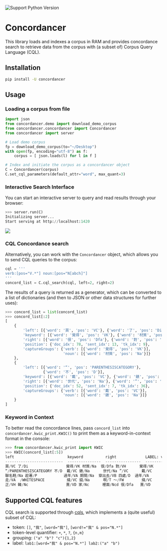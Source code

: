 ![Support Python Version](https://img.shields.io/badge/python-%E2%89%A5%203.7-blue.svg)

# Concordancer

This library loads and indexes a corpus in RAM and provides concordance search to retrieve data from the corpus with (a subset of) Corpus Query Language (CQL).


## Installation

```bash
pip install -U concordancer
```


## Usage

### Loading a corpus from file

```python
import json
from concordancer.demo import download_demo_corpus
from concordancer.concordancer import Concordancer
from concordancer import server

# Load demo corpus
fp = download_demo_corpus(to="~/Desktop")
with open(fp, encoding="utf-8") as f:
    corpus = [ json.loads(l) for l in f ]

# Index and initiate the corpus as a concordancer object
C = Concordancer(corpus)
C.set_cql_parameters(default_attr="word", max_quant=3)
```

### Interactive Search Interface

You can start an interactive server to query and read results through your browser:

```python
>>> server.run(C)
Initializing server...
Start serving at http://localhost:1420
```

![](https://img.yongfu.name/concordancer_query_interface.png)


### CQL Concordance search

Alternatively, you can work with the `Concordancer` object, which allows you to send CQL queries to the corpus:

```python
cql = '''
verb:[pos="V.*"] noun:[pos="N[abch]"]
'''
concord_list = C.cql_search(cql, left=2, right=2)
```

The results of a query is returned as a generator, which can be converted to a list of dictionaries (and then to JSON or other data structures for further uses):

```python
>>> concord_list = list(concord_list)
>>> concord_list[:2]
[
    {
        'left': [{'word': '買', 'pos': 'VC'}, {'word': '了', 'pos': 'Di'}],
        'keyword': [{'word': '覺得', 'pos': 'VK'}, {'word': '材質', 'pos': 'Na'}],
        'right': [{'word': '很', 'pos': 'Dfa'}, {'word': '對', 'pos': 'VH'}],
        'position': {'doc_idx': 78, 'sent_idx': 13, 'tk_idx': 9},
        'captureGroups': {'verb': [{'word': '覺得', 'pos': 'VK'}],
                          'noun': [{'word': '材質', 'pos': 'Na'}]}
    },
    {
        'left': [{'word': '“', 'pos': 'PARENTHESISCATEGORY'},
                 {'word': '不', 'pos': 'D'}],
        'keyword': [{'word': '戴', 'pos': 'VC'}, {'word': '錶', 'pos': 'Na'}],
        'right': [{'word': '世代', 'pos': 'Na'}, {'word': '”', 'pos': 'VC'}],
        'position': {'doc_idx': 52, 'sent_idx': 7, 'tk_idx': 36},
        'captureGroups': {'verb': [{'word': '戴', 'pos': 'VC'}],
                          'noun': [{'word': '錶', 'pos': 'Na'}]}
    }
]
```


### Keyword in Context

To better read the concordance lines, pass `concord_list` into `concordancer.kwic_print.KWIC()` to print them as a keyword-in-context format in the console:

```python
>>> from concordancer.kwic_print import KWIC
>>> KWIC(concord_list[:5])
left                        keyword          right             LABEL: verb    LABEL: noun
--------------------------  ---------------  ----------------  -------------  -------------
買/VC 了/Di                 覺得/VK 材質/Na  很/Dfa 對/VH      覺得/VK        材質/Na
“/PARENTHESISCATEGORY 不/D  戴/VC 錶/Na      世代/Na ”/VC      戴/VC          錶/Na
聯名鞋/Na 趁著/P            過年/VA 期間/Na  穿出去/VB 四處/D  過年/VA        期間/Na
走/VA  /WHITESPACE          燒/VC 錢/Na      啊/T ～/FW        燒/VC          錢/Na
正/VH 韓/Nc                 賣/VD 家/Nc      裡面/Ncd 很/Dfa   賣/VD          家/Nc
```


## Supported CQL features

CQL search is supported through [cqls](https://github.com/liao961120/cqls), which implements a (quite useful) subset of CQL:

- token: `[]`, `"我"`, `[word="我"]`, `[word!="我" & pos="N.*"]`
- token-level quantifier: `+`, `*`, `?`, `{n,m}`
- grouping: `("a" "b"? "c"){1,2}`
- label: `lab1:[word="我" & pos="N.*"] lab2:("a" "b")`
